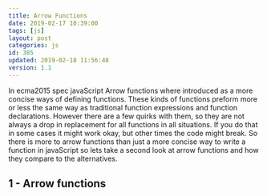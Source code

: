 ```yaml
---
title: Arrow Functions
date: 2019-02-17 10:39:00
tags: [js]
layout: post
categories: js
id: 385
updated: 2019-02-18 11:56:48
version: 1.1
---
```


In ecma2015 spec javaScript Arrow functions where introduced as a more concise ways of defining functions. These kinds of functions preform more or less the same way as traditional function expressions and function declarations. However there are a few quirks with them, so they are not always a drop in replacement for all functions in all situations. If you do that in some cases it might work okay, but other times the code might break. So there is more to arrow functions than just a more concise way to write a function in javaScript so lets take a second look at arrow functions and how they compare to the alternatives.

<!-- more -->

## 1 - Arrow functions

